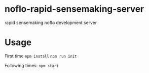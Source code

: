 # noflo-rapid-sensemaking-server
rapid sensemaking noflo development server

# Usage

First time
`npm install`
`npm run init`

Following times:
`npm start`
